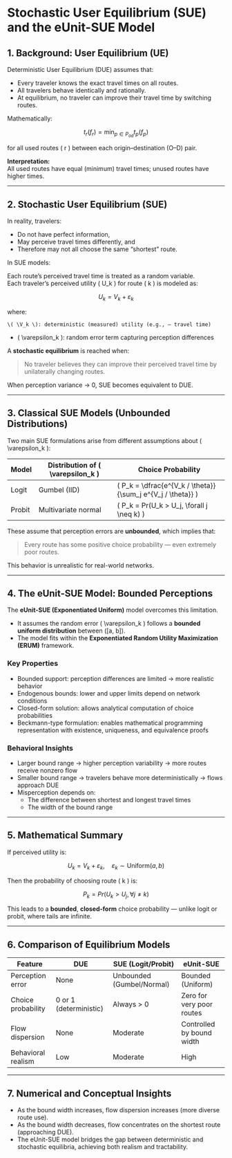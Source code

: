 # Stochastic User Equilibrium (SUE) and the eUnit-SUE Model

## 1. Background: User Equilibrium (UE)

Deterministic User Equilibrium (DUE) assumes that:

- Every traveler knows the exact travel times on all routes.  
- All travelers behave identically and rationally.  
- At equilibrium, no traveler can improve their travel time by switching routes.

Mathematically:

$$
t_r(f_r) = \min_{p \in P_{od}} t_p(f_p)
$$

for all used routes \( r \) between each origin–destination (O–D) pair.

**Interpretation:**  
All used routes have equal (minimum) travel times; unused routes have higher times.

---

## 2. Stochastic User Equilibrium (SUE)

In reality, travelers:

- Do not have perfect information,  
- May perceive travel times differently, and  
- Therefore may not all choose the same “shortest” route.

In SUE models:

Each route’s perceived travel time is treated as a random variable.  
Each traveler’s perceived utility \( U_k \) for route \( k \) is modeled as:

$$
U_k = V_k + \varepsilon_k
$$

where:

	\( \V_k \): deterministic (measured) utility (e.g., – travel time)  
	
- \( \varepsilon_k \): random error term capturing perception differences

A **stochastic equilibrium** is reached when:

> No traveler believes they can improve their perceived travel time by unilaterally changing routes.

When perception variance → 0, SUE becomes equivalent to DUE.

---

## 3. Classical SUE Models (Unbounded Distributions)

Two main SUE formulations arise from different assumptions about \( \varepsilon_k \):

| Model | Distribution of \( \varepsilon_k \) | Choice Probability |
|--------|-------------------------------------|--------------------|
| Logit | Gumbel (IID) | \( P_k = \dfrac{e^{V_k / \theta}}{\sum_j e^{V_j / \theta}} \) |
| Probit | Multivariate normal | \( P_k = Pr(U_k > U_j, \forall j \neq k) \) |

These assume that perception errors are **unbounded**, which implies that:

> Every route has some positive choice probability — even extremely poor routes.

This behavior is unrealistic for real-world networks.

---

## 4. The eUnit-SUE Model: Bounded Perceptions

The **eUnit-SUE (Exponentiated Uniform)** model overcomes this limitation.

- It assumes the random error \( \varepsilon_k \) follows a **bounded uniform distribution** between \([a, b]\).  
- The model fits within the **Exponentiated Random Utility Maximization (ERUM)** framework.

### Key Properties

- Bounded support: perception differences are limited → more realistic behavior  
- Endogenous bounds: lower and upper limits depend on network conditions  
- Closed-form solution: allows analytical computation of choice probabilities  
- Beckmann-type formulation: enables mathematical programming representation with existence, uniqueness, and equivalence proofs

### Behavioral Insights

- Larger bound range → higher perception variability → more routes receive nonzero flow  
- Smaller bound range → travelers behave more deterministically → flows approach DUE  
- Misperception depends on:
  - The difference between shortest and longest travel times  
  - The width of the bound range

---

## 5. Mathematical Summary

If perceived utility is:

$$
U_k = V_k + \varepsilon_k, \quad \varepsilon_k \sim \text{Uniform}(a,b)
$$

Then the probability of choosing route \( k \) is:

$$
P_k = Pr(U_k > U_j, \forall j \neq k)
$$

This leads to a **bounded**, **closed-form** choice probability — unlike logit or probit, where tails are infinite.

---

## 6. Comparison of Equilibrium Models

| Feature | DUE | SUE (Logit/Probit) | eUnit-SUE |
|----------|-----|--------------------|------------|
| Perception error | None | Unbounded (Gumbel/Normal) | Bounded (Uniform) |
| Choice probability | 0 or 1 (deterministic) | Always > 0 | Zero for very poor routes |
| Flow dispersion | None | Moderate | Controlled by bound width |
| Behavioral realism | Low | Moderate | High |

---

## 7. Numerical and Conceptual Insights

- As the bound width increases, flow dispersion increases (more diverse route use).  
- As the bound width decreases, flow concentrates on the shortest route (approaching DUE).  
- The eUnit-SUE model bridges the gap between deterministic and stochastic equilibria, achieving both realism and tractability.
